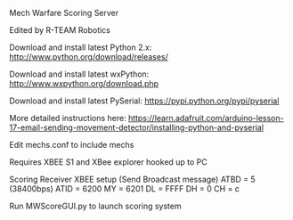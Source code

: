 Mech Warfare Scoring Server

Edited by R-TEAM Robotics

Download and install latest Python 2.x: http://www.python.org/download/releases/

Download and install latest wxPython: http://www.wxpython.org/download.php

Download and install latest PySerial: https://pypi.python.org/pypi/pyserial

More detailed instructions here: https://learn.adafruit.com/arduino-lesson-17-email-sending-movement-detector/installing-python-and-pyserial

Edit mechs.conf to include mechs

Requires XBEE S1 and XBee explorer hooked up to PC

Scoring Receiver XBEE setup (Send Broadcast message)
    ATBD = 5 (38400bps)
    ATID = 6200
    MY   = 6201
    DL   = FFFF
    DH   = 0
    CH   = c

Run MWScoreGUI.py to launch scoring system
